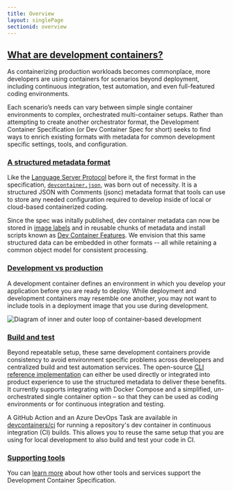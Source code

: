 ```yaml
---
title: Overview
layout: singlePage
sectionid: overview
---
```


## <a href="#overview" name="overview" class="anchor"> What are development containers? </a>
As containerizing production workloads becomes commonplace, more developers are using containers for scenarios beyond deployment, including continuous integration, test automation, and even full-featured coding environments.

Each scenario’s needs can vary between simple single container environments to complex, orchestrated multi-container setups. Rather than attempting to create another orchestrator format, the Development Container Specification (or Dev Container Spec for short) seeks to find ways to enrich existing formats with metadata for common development specific settings, tools, and configuration.

### <a href="#metadata-format" name="metadata-format" class="anchor">  A structured metadata format </a>

Like the [Language Server Protocol](https://microsoft.github.io/language-server-protocol/) before it, the first format in the specification, [`devcontainer.json`](implementors/json_reference), was born out of necessity. It is a structured JSON with Comments (jsonc) metadata format that tools can use to store any needed configuration required to develop inside of local or cloud-based containerized coding. 

Since the spec was initally published, dev container metadata can now be stored in [image labels](../implementors/spec/#image-metadata) and in reusable chunks of metadata and install scripts known as [Dev Container Features](../features). We envision that this same structured data can be embedded in other formats -- all while retaining a common object model for consistent processing.

### <a href="#Development-vs-production" name="Development-vs-production" class="anchor"> Development vs production </a>

A development container defines an environment in which you develop your application before you are ready to deploy. While deployment and development containers may resemble one another, you may not want to include tools in a deployment image that you use during development.

<img alt="Diagram of inner and outer loop of container-based development" src="img/dev-container-stages.png"/>

### <a href="#build-and-test" name="build-and-test" class="anchor">  Build and test </a>

Beyond repeatable setup, these same development containers provide consistency to avoid environment specific problems across developers and centralized build and test automation services. The open-source [CLI reference implementation](https://github.com/devcontainers/cli) can either be used directly or integrated into product experience to use the structured metadata to deliver these benefits. It currently supports integrating with Docker Compose and a simplified, un-orchestrated single container option – so that they can be used as coding environments or for continuous integration and testing.

A GitHub Action and an Azure DevOps Task are available in [devcontainers/ci](https://github.com/devcontainers/ci) for running a repository's dev container in continuous integration (CI) builds. This allows you to reuse the same setup that you are using for local development to also build and test your code in CI.

### <a href="#supporting" name="supporting" class="anchor">  Supporting tools </a>

You can [learn more](/supporting.md) about how other tools and services support the Development Container Specification.
